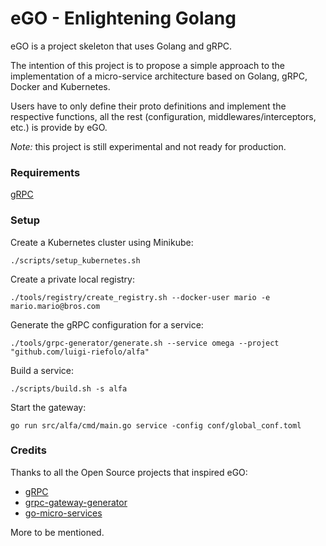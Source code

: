 # eGO - Enlightening Golang

eGO is a project skeleton that uses Golang and gRPC.

The intention of this project is to propose a simple approach to the
implementation of a micro-service architecture based on Golang, gRPC, Docker
and Kubernetes.

Users have to only define their proto definitions and implement the respective
functions, all the rest (configuration, middlewares/interceptors, etc.) is
provide by eGO.

_Note:_ this project is still experimental and not ready for production.

### Requirements

[gRPC][1]

### Setup

Create a Kubernetes cluster using Minikube:

```
./scripts/setup_kubernetes.sh
```

Create a private local registry:
```
./tools/registry/create_registry.sh --docker-user mario -e mario.mario@bros.com
```

Generate the gRPC configuration for a service:

```
./tools/grpc-generator/generate.sh --service omega --project "github.com/luigi-riefolo/alfa"
```

Build a service:

```
./scripts/build.sh -s alfa
```

Start the gateway:

```
go run src/alfa/cmd/main.go service -config conf/global_conf.toml
```

### Credits

Thanks to all the Open Source projects that inspired eGO:

* [gRPC][1]
* [grpc-gateway-generator][3]
* [go-micro-services][4]

More to be mentioned.

[1]: http://www.grpc.io/
[2]: http://www.github.com/luigi.riefolo/alfa/contributors
[3]: https://github.com/devsu/grpc-gateway-generator
[4]: https://github.com/harlow/go-micro-services
